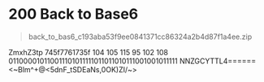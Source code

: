 # 200 Back to Base6

> back_to_bas6_c193aba53f9ee0841371cc86324a2b4d87f1a4ee.zip

ZmxhZ3tp
745f7761735f
104 105 115 95 102 108
011000010110011101011111011011010111001001011111
NNZGCYTTL4======
<~Blm^+@<5dnF_tSDEaNs,0OK)ZI/~>
